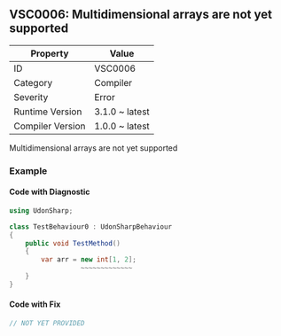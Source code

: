 ## VSC0006: Multidimensional arrays are not yet supported

| Property         | Value          | 
| ---------------- | -------------- | 
| ID               | VSC0006        | 
| Category         | Compiler       | 
| Severity         | Error          | 
| Runtime Version  | 3.1.0 ~ latest | 
| Compiler Version | 1.0.0 ~ latest | 

Multidimensional arrays are not yet supported  

### Example

#### Code with Diagnostic


```csharp
using UdonSharp;

class TestBehaviour0 : UdonSharpBehaviour
{
    public void TestMethod()
    {
        var arr = new int[1, 2];
                  ~~~~~~~~~~~~~
    }
}
```

#### Code with Fix


```csharp
// NOT YET PROVIDED
```


